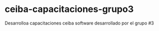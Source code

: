# ceiba-capacitaciones-grupo3
Desarrolloa capacitaciones ceiba software desarrollado por el grupo #3


